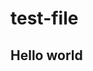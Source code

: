 # test-file

<html>
<head>
<title> Test </title>
<body>
  <h2>
    Hello world   </h2>
</body>
</head>
</html>
